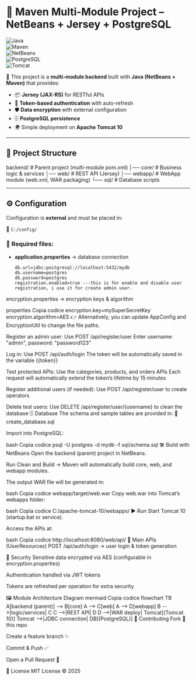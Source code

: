 # 🔐 Maven Multi-Module Project – NetBeans + Jersey + PostgreSQL  

![Java](https://img.shields.io/badge/Java-17-orange?logo=java)  
![Maven](https://img.shields.io/badge/Maven-Build-blue?logo=apachemaven)  
![NetBeans](https://img.shields.io/badge/IDE-NetBeans-blue?logo=apache)  
![PostgreSQL](https://img.shields.io/badge/PostgreSQL-DB-336791?logo=postgresql)  
![Tomcat](https://img.shields.io/badge/Tomcat-10-yellow?logo=apachetomcat)  

🚀 This project is a **multi-module backend** built with **Java (NetBeans + Maven)** that provides:  
- 📦 **Jersey (JAX-RS)** for RESTful APIs  
- 🔑 **Token-based authentication** with auto-refresh  
- 🛡️ **Data encryption** with external configuration  
- 🗄️ **PostgreSQL persistence**  
- 🌍 Simple deployment on **Apache Tomcat 10**  

---

## 📂 Project Structure

backend/ # Parent project (multi-module pom.xml)
│── core/ # Business logic & services
│── web/ # REST API (Jersey)
│── webapp/ # WebApp module (web.xml, WAR packaging)
└── sql/ # Database scripts

---

## ⚙️ Configuration  

Configuration is **external** and must be placed in:  

📂 `C:/config/`  

### 🔑 Required files:
- **application.properties** → database connection  
  ```properties
  db.url=jdbc:postgresql://localhost:5432/mydb
  db.username=postgres
  db.password=postgres
  registration.enabled=true ---this is for enable and disable user registration, i use it for create admin user.
encryption.properties → encryption keys & algorithm

properties
Copia codice
encryption.key=mySuperSecretKey
encryption.algorithm=AES
👉 Alternatively, you can update AppConfig and EncryptionUtil to change the file paths.

Register an admin user:
Use POST /api/register/user
Enter username: "admin", password: "password123"

Log in:
Use POST /api/auth/login
The token will be automatically saved in the variable {{token}}

Test protected APIs:
Use the categories, products, and orders APIs
Each request will automatically extend the token’s lifetime by 15 minutes

Register additional users (if needed):
Use POST /api/register/user to create operators

Delete test users:
Use DELETE /api/register/user/{username} to clean the database
🗄️ Database
The schema and sample tables are provided in:
📄 create_database.sql

Import into PostgreSQL:

bash
Copia codice
psql -U postgres -d mydb -f sql/schema.sql
🛠️ Build with NetBeans
Open the backend (parent) project in NetBeans.

Run Clean and Build → Maven will automatically build core, web, and webapp modules.

The output WAR file will be generated in:

bash
Copia codice
webapp/target/web.war
Copy web.war into Tomcat’s webapps folder:

bash
Copia codice
C:/apache-tomcat-10/webapps/
▶️ Run
Start Tomcat 10 (startup.bat or service).

Access the APIs at:

bash
Copia codice
http://localhost:8080/web/api/
📡 Main APIs (UserResources)
POST /api/auth/login → user login & token generation



🔐 Security
Sensitive data encrypted via AES (configurable in encryption.properties)

Authentication handled via JWT tokens

Tokens are refreshed per operation for extra security

🖼️ Module Architecture Diagram
mermaid
Copia codice
flowchart TB
    A[backend (parent)] --> B[core]
    A --> C[web]
    A --> D[webapp]
    B -->|logic/services| C
    C -->|REST API| D
    D -->|WAR deploy| Tomcat[(Tomcat 10)]
    Tomcat -->|JDBC connection| DB[(PostgreSQL)]
🤝 Contributing
Fork 🍴 this repo

Create a feature branch ✨

Commit & Push ✅

Open a Pull Request 🚀

📜 License
MIT License © 2025
